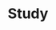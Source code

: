 ---
layout: list
title: Study
slug: study
discription: >
    AI와 여러 내용들을 정리 및 숙지하기 위한 카테고리입니다.
sitemap: false
---